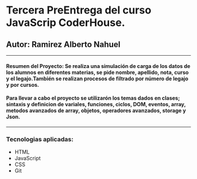 # Tercera PreEntrega del curso JavaScrip CoderHouse.

## Autor: Ramirez Alberto Nahuel

------------
#### Resumen del Proyecto: Se realiza una simulación de carga de los datos de los alumnos en diferentes materias, se pide nombre, apellido, nota, curso y el legajo.También se realizan procesos de filtrado por número de legajo y por cursos.
#### Para llevar a cabo el proyecto se utilizarón los temas dados en clases; sintaxis y definicion de variales, funciones, ciclos, DOM, eventos, array, metodos avanzados de array, objetos, operadores avanzados, storage y Json.

------------

### Tecnologias aplicadas:
- HTML
- JavaScript
- CSS
- Git